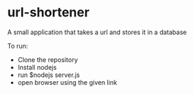 # url-shortener
A small application that takes a url and stores it in a database

To run:
- Clone the repository
- Install nodejs
- run $nodejs server.js
- open browser using the given link
